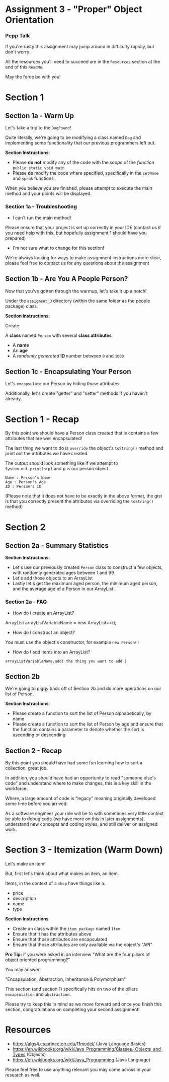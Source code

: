 # Assignment 3 - "Proper" Object Orientation

### Pepp Talk

If you're rusty this assignment may jump around in difficulty rapidly, but don't worry.

All the resources you'll need to succeed are in the `Resources` section at the
end of this `ReadMe`.

May the force be with you!

# Section 1
## Section 1a - Warm Up

Let's take a trip to the `DogPound`! 

Quite literally,
we're going to be modifying a class named `Dog` and 
implementing some functionality that our previous 
programmers left out. 

<b>Section Instructions</b>:
- Please <b>do not</b> modify any of the code with the <i>scope</i> of the <i>function</i> `public static void main`
- Please <b> do </b> modify the code where specified, specifically in the `setName` and `speak` functions

When you believe you are finished, please attempt to execute the main method and your
points will be displayed.

### Section 1a - Troubleshooting

- I can't run the main method!

Please ensure that your project is set up correctly in your IDE (contact us
if you need help with this, but hopefully assignment 1 should have you prepared)

- I'm not sure what to change for this section!

We're always looking for ways to make assignment instructions more clear,
please feel free to contact us for any questions about the assignment


## Section 1b - Are You A People Person?

Now that you've gotten through the warmup, let's take it up a notch!

Under the `assigment_3` directory (within the same folder as the people package)
class.

<b>Section Instructions</b>:

Create:

A <b>class</b> named `Person` with several <b> class attributes </b>

- A <b> name </b>
- An <b> age </b>
- A <i> randomly generated </i> <b> ID </b> number between `0` and `1000` 

## Section 1c - Encapsulating Your Person
Let's `encapsulate` our Person by hiding those attributes.

Additionally, let's create "getter" and "setter" methods if you 
haven't already.

# Section 1 - Recap

By this point we should have a Person class created that is contains
a few attributes that are well encapsulated!

The last thing we want to do is `override` the object's `toString()`
method and print out the attributes we have created.

The output should look something like if we attempt to 
`System.out.println(p)` and p is our person object.
```
Name : Person's Name
Age : Person's Age
ID : Person's ID
```
(Please note that it does not have to be exactly in the above format,
the gist is that you correctly present the attributes via overriding 
the `toString()` method)

# Section 2

## Section 2a - Summary Statistics

<b>Section Instructions</b>:
- Let's use our previously created `Person` class to construct a 
few objects, with randomly generated ages between 1 and 99
- Let's add those objects to an ArrayList<Person>
- Lastly let's get the maximum aged person, the minimum aged person, and the 
average age of a Person in our ArrayList.

### Section 2a - FAQ

- How do I create an ArrayList?

ArrayList<T> arrayListVariableName = new ArrayList<>();

- How do I construct an object?

You must use the object's constructor, for example `new Person()`

- How do I add items into an ArrayList?

`arrayListVariableName.add( the thing you want to add )`

    
## Section 2b

We're going to piggy back off of Section 2b and do more operations
on our list of Person.

<b>Section Instructions</b>:

- Please create a function to sort the list of Person alphabetically, by name
- Please create a function to sort the list of Person by age and ensure that the function contains a parameter to denote whether the sort is ascending or descending

## Section 2 - Recap

By this point you should have had some fun learning how to sort a collection, great job.

In addition, you should have had an opportunity to read "someone else's code" and
understand where to make changes, this is a key skill in the workforce. 

Where, a large amount of code is "legacy" meaning originally developed some time before you arrived.

As a software engineer your role will be to with sometimes very little context
be able to debug code (we have more on this in later assignments), understand new
concepts and coding styles, and still deliver on assigned work.

# Section 3 - Itemization (Warm Down)

Let's make an item!

But, first let's think about what makes an item, an item.

Items, in the context of a `shop` have things like a:

- price
- description
- name
- type

<b> Section Instructions </b>

- Create an class within the `item_package` named `Item`
- Ensure that it has the attributes above
- Ensure that those attributes are encapsulated
- Ensure that those attributes are only available via the object's "API"

<b> Pro Tip:</b> if you were asked in an interview "What are the four pillars
of object oriented programming?"

You may answer:

"Encapsulation, Abstraction, Inheritance & Polymorphism"

This section (and section 1) specifically hits on two of the pillars 
`encapsulation` and `abstraction`.

Please try to keep this in mind as we move forward and once 
you finish this section, congratulations on completing your second assignment!


# Resources

- https://algs4.cs.princeton.edu/11model/ (Java Language Basics)
- https://en.wikibooks.org/wiki/Java_Programming/Classes,_Objects_and_Types (Objects)
- https://en.wikibooks.org/wiki/Java_Programming (Java Language)

Please feel free to use anything relevant you may come across in your research as well.

